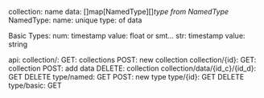 collection:
	name
	data: []map[NamedType][]*type from NamedType*
NamedType:
	name: unique
	type: of data

Basic Types:
	num:
		timestamp
		value: float or smt...
	str:
		timestamp
		value: string


api:
	collection/:
		GET: collections
		POST: new collection
	collection/{id}:
		GET: collection
		POST: add data
		DELETE: collection
	collection/data/{id_c}/{id_d}:
		GET
		DELETE
	type/named:
		GET
		POST: new type
	type/{id}:
		GET
		DELETE
	type/basic:
		GET
